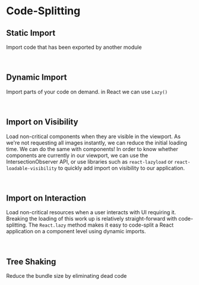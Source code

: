 # Code-Splitting 

## Static Import
Import code that has been exported by another module

<br/>

## Dynamic Import
Import parts of your code on demand. in React we can use `Lazy()`  

<br/>

## Import on Visibility
Load non-critical components when they are visible in the viewport. As we're not requesting all images instantly, we can reduce the initial loading
time. We can do the same with components! In order to know whether
components are currently in our viewport, we can use the
IntersectionObserver API, or use libraries such as `react-lazyload`
or `react-loadable-visibility` to quickly add import on visibility to our
application.

<br/>

## Import on Interaction
Load non-critical resources when a user interacts with UI requiring it. Breaking the loading of this work up is relatively straight-forward with code-splitting. The `React.lazy` method makes it easy to code-split a React
application on a component level using dynamic imports.

<br/>

## Tree Shaking
Reduce the bundle size by eliminating dead code